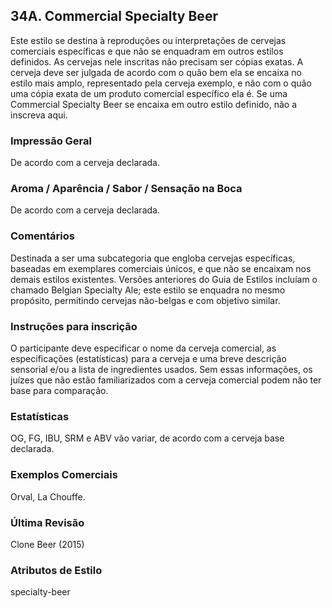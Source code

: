## 34A. Commercial Specialty Beer

Este estilo se destina à reproduções ou interpretações de cervejas comerciais específicas e que não se enquadram em outros estilos definidos. As cervejas nele inscritas não precisam ser cópias exatas. A cerveja deve ser julgada de acordo com o quão bem ela se encaixa no estilo mais amplo, representado pela cerveja exemplo, e não com o quão uma cópia exata de um produto comercial específico ela é. Se uma Commercial Specialty Beer se encaixa em outro estilo definido, não a inscreva aqui.

### Impressão Geral

De acordo com a cerveja declarada.

### Aroma / Aparência / Sabor / Sensação na Boca

De acordo com a cerveja declarada.

### Comentários

Destinada a ser uma subcategoria que engloba cervejas específicas, baseadas em exemplares comerciais únicos, e que não se encaixam nos demais estilos existentes. Versões anteriores do Guia de Estilos incluíam o chamado Belgian Specialty Ale; este estilo se enquadra no mesmo propósito, permitindo cervejas não-belgas e com objetivo similar.

### Instruções para inscrição

O participante deve especificar o nome da cerveja comercial, as especificações (estatísticas) para a cerveja e uma breve descrição sensorial e/ou a lista de ingredientes usados. Sem essas informações, os juízes que não estão familiarizados com a cerveja comercial podem não ter base para comparação.

### Estatísticas

OG, FG, IBU, SRM e ABV vão variar, de acordo com a cerveja base declarada.

### Exemplos Comerciais

Orval, La Chouffe.

### Última Revisão

Clone Beer (2015)

### Atributos de Estilo

specialty-beer
